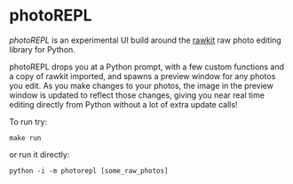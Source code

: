 # photoREPL

*photoREPL* is an experimental UI build around the [rawkit][rawkit] raw photo
editing library for Python.

photoREPL drops you at a Python prompt, with a few custom functions and a copy
of rawkit imported, and spawns a preview window for any photos you edit. As you
make changes to your photos, the image in the preview window is updated to
reflect those changes, giving you near real time editing directly from Python
without a lot of extra update calls!

To run try:

    make run

or run it directly:

    python -i -m photorepl [some_raw_photos]

[rawkit]: https://github.com/photoshell/rawkit
